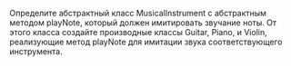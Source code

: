 Определите абстрактный класс MusicalInstrument с абстрактным методом playNote, 
который должен имитировать звучание ноты. От этого класса создайте производные классы Guitar, Piano, и Violin, 
реализующие метод playNote для имитации звука соответствующего инструмента.